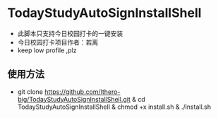 # TodayStudyAutoSignInstallShell
* 此脚本只支持今日校园打卡的一键安装
* 今日校园打卡项目作者：若离 
* keep low profile ,plz

## 使用方法
* git clone https://github.com/lthero-big/TodayStudyAutoSignInstallShell.git & cd TodayStudyAutoSignInstallShell & chmod +x install.sh & ./install.sh
